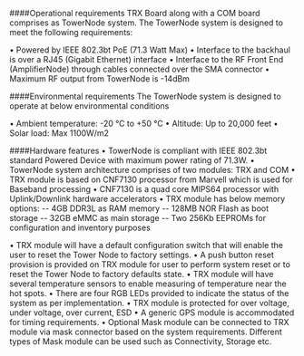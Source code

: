 ####Operational requirements
TRX Board along with a COM board comprises as TowerNode system. The TowerNode system is designed to meet the following requirements:

•	Powered by IEEE 802.3bt PoE (71.3 Watt Max)
•	Interface to the backhaul is over a RJ45 (Gigabit Ethernet) interface
•	Interface to the RF Front End (AmplifierNode) through cables connected over the SMA connector
•	Maximum RF output from TowerNode is -14dBm

####Environmental requirements
The TowerNode system is designed to operate at below environmental conditions

•	Ambient temperature: -20 °C to +50 °C
•	Altitude: Up to 20,000 feet
•	Solar load: Max 1100W/m2

####Hardware features
•	TowerNode is compliant with IEEE 802.3bt standard Powered Device with maximum power rating of 71.3W. 
•	TowerNode system architecture comprises of two modules: TRX and COM
•	TRX module is based on CNF7130 processor from Marvell which is used for Baseband processing
•	CNF7130 is a quad core MIPS64 processor with Uplink/Downlink hardware accelerators
•	TRX module has below memory options:
  --	4GB DDR3L as RAM memory
  --	128MB NOR Flash as boot storage
  --	32GB eMMC as main storage
  --	Two 256Kb EEPROMs for configuration and inventory purposes

•	TRX module will have a default configuration switch that will enable the user to reset the Tower Node to factory settings.
•	A push button reset provision is provided on TRX module for user to perform system reset or to reset the Tower Node to factory defaults state.
•	TRX module will have several temperature sensors to enable measuring of temperature near the hot spots.
•	There are four RGB LEDs provided to indicate the status of the system as per implementation. 
•	TRX module is protected for over voltage, under voltage, over current, ESD
•	A generic GPS module is accommodated for timing requirements. 
•	Optional Mask module can be connected to TRX module via mask connector based on the system requirements. Different types of Mask module can be used such as Connectivity, Storage etc.
